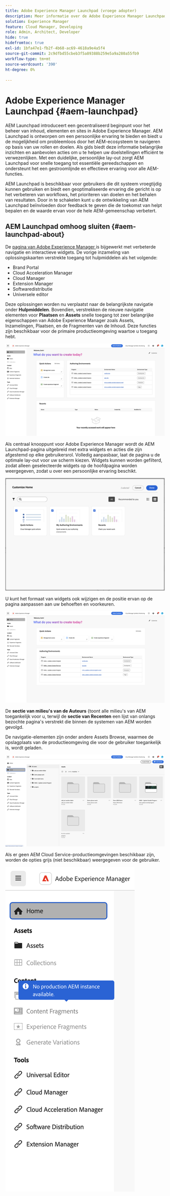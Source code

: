 ```yaml
---
title: Adobe Experience Manager Launchpad (vroege adopter)
description: Meer informatie over de Adobe Experience Manager Launchpad-pagina.
solution: Experience Manager
feature: Cloud Manager, Developing
role: Admin, Architect, Developer
hide: true
hidefromtoc: true
exl-id: 1bfa47e1-fb2f-4b68-ac69-4618a9e4a5f4
source-git-commit: 2c9dfbd55cbeb3f5a89388b259e5a9a280a55fb9
workflow-type: tm+mt
source-wordcount: '390'
ht-degree: 0%

---
```


# Adobe Experience Manager Launchpad {#aem-launchpad}

AEM Launchpad introduceert een gecentraliseerd beginpunt voor het beheer van inhoud, elementen en sites in Adobe Experience Manager. AEM Launchpad is ontworpen om een persoonlijke ervaring te bieden en biedt u de mogelijkheid om probleemloos door het AEM-ecosysteem te navigeren op basis van uw rollen en doelen. Als gids biedt deze informatie belangrijke inzichten en aanbevolen acties om u te helpen uw doelstellingen efficiënt te verwezenlijken. Met een duidelijke, persoonlijke lay-out zorgt AEM Launchpad voor snelle toegang tot essentiële gereedschappen en ondersteunt het een gestroomlijnde en effectieve ervaring voor alle AEM-functies.

AEM Launchpad is beschikbaar voor gebruikers die dit systeem vroegtijdig kunnen gebruiken en biedt een geoptimaliseerde ervaring die gericht is op het verbeteren van workflows, het prioriteren van doelen en het behalen van resultaten. Door in te schakelen kunt u de ontwikkeling van AEM Launchpad beïnvloeden door feedback te geven die de toekomst van helpt bepalen en de waarde ervan voor de hele AEM-gemeenschap verbetert.

## AEM Launchpad omhoog sluiten {#aem-launchpad-about}

De [ pagina van Adobe Experience Manager ](https://experience.adobe.com/#/experiencemanager) is bijgewerkt met verbeterde navigatie en interactieve widgets. De vorige inzameling van oplossingskaarten verstrekte toegang tot hulpmiddelen als het volgende:

* Brand Portal
* Cloud Acceleration Manager
* Cloud Manager
* Extension Manager
* Softwaredistributie
* Universele editor

Deze oplossingen worden nu verplaatst naar de belangrijkste navigatie onder **Hulpmiddelen**. Bovendien, verstrekken de nieuwe navigatie elementen voor **Plaatsen** en **Assets** snelle toegang tot zeer belangrijke eigenschappen van Adobe Experience Manager zoals Assets, Inzamelingen, Plaatsen, en de Fragmenten van de Inhoud. Deze functies zijn beschikbaar voor de primaire productieomgeving waartoe u toegang hebt.

![ AEM Launchpad milieu&#39;s ](/help/implementing/cloud-manager/assets/aem-launchpad-author-environments.png)

Als centraal knooppunt voor Adobe Experience Manager wordt de AEM Launchpad-pagina uitgebreid met extra widgets en acties die zijn afgestemd op elke gebruikersrol. Volledig aanpasbaar, laat de pagina u de optimale lay-out voor uw scherm kiezen. Widgets kunnen worden gefilterd, zodat alleen geselecteerde widgets op de hoofdpagina worden weergegeven, zodat u over een persoonlijke ervaring beschikt.

![ AEM Launchpad aangepaste ](/help/implementing/cloud-manager/assets/aem-launchpad-custom.png)

U kunt het formaat van widgets ook wijzigen en de positie ervan op de pagina aanpassen aan uw behoeften en voorkeuren.

![ AEM Launchpad widgets ](/help/implementing/cloud-manager/assets/aem-launchpad-widgets.png)

De **sectie van milieu&#39;s van de Auteurs** {toont alle milieu&#39;s van AEM toegankelijk voor u, terwijl de **sectie van Recenten** een lijst van onlangs bezochte pagina&#39;s verstrekt die binnen de systemen van AEM worden gevolgd.

De navigatie-elementen zijn onder andere Assets Browse, waarmee de opslagplaats van de productieomgeving die voor de gebruiker toegankelijk is, wordt geladen.

![ de navigatie elementen van AEM Launchpad ](/help/implementing/cloud-manager/assets/aem-launchpad-navigation.png)

Als er geen AEM Cloud Service-productieomgevingen beschikbaar zijn, worden de opties grijs (niet beschikbaar) weergegeven voor de gebruiker.

![ AEM Launchpad op productiemilieu&#39;s ](/help/implementing/cloud-manager/assets/aem-launchpad-no-prod-environs.png)



